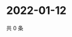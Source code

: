 # 2022-01-12

共 0 条

<!-- BEGIN WEIBO -->
<!-- 最后更新时间 Wed Jan 12 2022 22:00:48 GMT+0800 (China Standard Time) -->

<!-- END WEIBO -->
